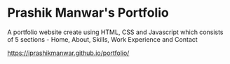 # Prashik Manwar's Portfolio
A portfolio website create using HTML, CSS and Javascript which consists of 5 sections - Home, About, Skills, Work Experience and Contact

https://iprashikmanwar.github.io/portfolio/
